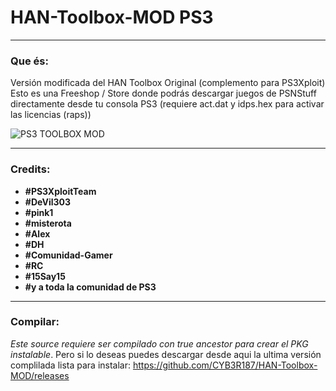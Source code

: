# HAN-Toolbox-MOD PS3
---

### Que és:

Versión modificada del HAN Toolbox Original (complemento para PS3Xploit)
Esto es una Freeshop / Store donde podrás descargar juegos de PSNStuff directamente desde tu consola PS3 (requiere act.dat y idps.hex para activar las licencias (raps))

![PS3 TOOLBOX MOD](https://i.imgur.com/SKO39bD.png)

---

### Credits:

- **#PS3XploitTeam**
- **#DeVil303**
- **#pink1**
- **#misterota**
- **#Alex**
- **#DH**
- **#Comunidad-Gamer**
- **#RC**
- **#15Say15**
- **#y a toda la comunidad de PS3**

---

### Compilar:

*Este source requiere ser compilado con true ancestor para crear el PKG instalable*. Pero si lo deseas puedes descargar desde aqui la ultima versión complilada lista para instalar: https://github.com/CYB3R187/HAN-Toolbox-MOD/releases
